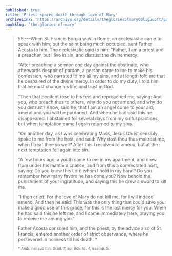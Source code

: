 ```yaml
---
published: true
title: 'Priest spared death through love of Mary'
archiveLink: 'https://archive.org/details/thegloriesofmary00liguuoft/page/708?view=theater'
bookSlug: 'the-glories-of-mary'
---
```


> 55.---When St. Francis Borgia was in Rome, an ecclesiastic came to speak with him; but the saint being much occupied, sent Father Acosta to him. The ecclesiastic said to him: "Father, I am a priest and a preacher, but I live in sin, and distrust the divine mercy.
>
> "After preaching a sermon one day against the obstinate, who afterwards despair of pardon, a person came to me to make his confession, who narrated to me all my sins, and at length told me that he despaired of the divine mercy. In order to do my duty, I told him that he must change his life, and trust in God.
>
> "Then that penitent rose to his feet and reproached me, saying: And you, who preach thus to others, why do you not amend, and why do you distrust? Know, said he, that I am an angel come to your aid; amend and you will be pardoned. And when he had said this he disappeared. I abstained for several days from my sinful practices, but when temptation came I again returned to my sins.
>
> "On another day, as I was celebrating Mass, Jesus Christ sensibly spoke to me from the host, and said: Why dost thou thus maltreat me, when I treat thee so well? After this I resolved to amend, but at the next temptation fell again into sin.
>
> "A few hours ago, a youth came to me in my apartment, and drew from under his mantle a chalice, and from this a consecrated host, saying: Do you know this Lord whom I hold in ray hand? Do you remember how many favors he has done you? Now behold the punishment of your ingratitude, and saying this he drew a sword to kill me.
>
> "I then cried: For the love of Mary do not kill me, for I will indeed amend. And then he said: This was the only thing that could save you: make a good use of this grace, for this is the last mercy for you. When he had said this he left me, and I came immediately here, praying you to receive me among you."
>
> Father Acosta consoled him, and the priest, by the advice also of St. Francis, entered another order of strict observance, where he persevered in holiness till his death. \*
>
> <small>* Andr. nel suo Itin. Grad. 7, ap. Bov. to. 4, Esemp. 5.</small>